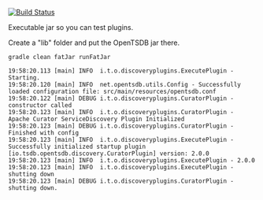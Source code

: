 [![Build Status](https://travis-ci.org/inst-tech/opentsdb-discoveryplugins.svg?branch=master)](https://travis-ci.org/inst-tech/opentsdb-discoveryplugins)

Executable jar so you can test plugins. 


Create a "lib" folder and put the OpenTSDB jar there.


```
gradle clean fatJar runFatJar
```

```
19:58:20.113 [main] INFO  i.t.o.discoveryplugins.ExecutePlugin - Starting.
19:58:20.120 [main] INFO  net.opentsdb.utils.Config - Successfully loaded configuration file: src/main/resources/opentsdb.conf
19:58:20.122 [main] DEBUG i.t.o.discoveryplugins.CuratorPlugin - constructor called
19:58:20.123 [main] INFO  i.t.o.discoveryplugins.CuratorPlugin - Apache Curator ServiceDiscovery Plugin Initialized
19:58:20.123 [main] DEBUG i.t.o.discoveryplugins.CuratorPlugin - Finished with config
19:58:20.123 [main] INFO  i.t.o.discoveryplugins.ExecutePlugin - Successfully initialized startup plugin [io.tsdb.opentsdb.discovery.CuratorPlugin] version: 2.0.0
19:58:20.123 [main] INFO  i.t.o.discoveryplugins.ExecutePlugin - 2.0.0
19:58:20.123 [main] INFO  i.t.o.discoveryplugins.ExecutePlugin - shutting down
19:58:20.123 [main] DEBUG i.t.o.discoveryplugins.CuratorPlugin - shutting down.
```
